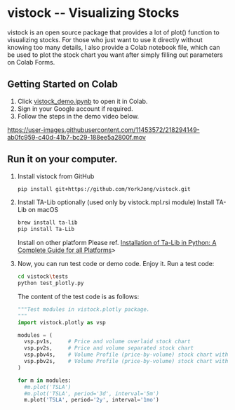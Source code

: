 # vistock -- Visualizing Stocks
vistock is an open source package that provides a lot of plot() function to visualizing stocks. For those who just want to use it directly without knowing too many details, I also provide a Colab notebook file, which can be used to plot the stock chart you want after simply filling out parameters on Colab Forms.

## Getting Started on Colab

1. Click [vistock_demo.ipynb](https://colab.research.google.com/github/YorkJong/vistock/blob/main/examples/vistock_demo.ipynb) to open it in Colab.
2. Sign in your Google account if required.
3. Follow the steps in the demo video below.

https://user-images.githubusercontent.com/11453572/218294149-ab0fc959-c40d-41b7-bc29-188ee5a2800f.mov


## Run it on your computer.

1. Install vistock from GitHub
    ```sh
    pip install git+https://github.com/YorkJong/vistock.git
    ```

2. Install TA-Lib optionally (used only by vistock.mpl.rsi module)
    Install TA-Lib on macOS
    ```sh
    brew install ta-lib
    pip install Ta-Lib
    ```
    Install on other platform Please ref. [Installation of Ta-Lib in Python: A Complete Guide for all Platforms](https://blog.quantinsti.com/install-ta-lib-python/)>

3. Now, you can run test code or demo code. Enjoy it.
    Run a test code:
    ```sh
    cd vistock\tests
    python test_plotly.py
    ```
    The content of the test code is as follows:
    ```python
    """Test modules in vistock.plotly package.
    """
    import vistock.plotly as vsp

    modules = (
      vsp.pv1s,     # Price and volume overlaid stock chart
      vsp.pv2s,     # Price and volume separated stock chart
      vsp.pbv4s,    # Volume Profile (price-by-volume) stock chart with 4 subplots
      vsp.pbv2s,    # Volume Profile (price-by-volume) stock chart with 2 subplots
    )

    for m in modules:
      #m.plot('TSLA')
      #m.plot('TSLA', period='3d', interval='5m')
      m.plot('TSLA', period='2y', interval='1mo')
    ```

[//]: # (This may be the most platform independent comment)
